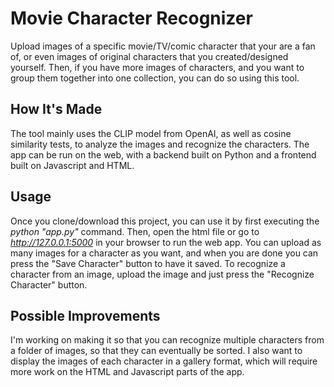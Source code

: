 # Movie Character Recognizer
Upload images of a specific movie/TV/comic character that your are a fan of, or even images of original characters that you created/designed yourself.
Then, if you have more images of characters, and you want to group them together into one collection, you can do so using this tool.

## How It's Made
The tool mainly uses the CLIP model from OpenAI, as well as cosine similarity tests, to analyze the images and recognize the characters. The app can be run on the web, with a backend built on Python and a frontend built on Javascript and HTML.

## Usage
Once you clone/download this project, you can use it by first executing the *python "app.py"* command.
Then, open the html file or go to *http://127.0.0.1:5000* in your browser to run the web app.
You can upload as many images for a character as you want, and when you are done you can press the "Save Character" button to have it saved.
To recognize a character from an image, upload the image and just press the "Recognize Character" button.

## Possible Improvements
I'm working on making it so that you can recognize multiple characters from a folder of images, so that they can eventually be sorted. I also want to display the images of each character in a gallery format, which will require more work on the HTML and Javascript parts of the app.
